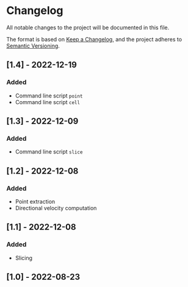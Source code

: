 # Changelog

All notable changes to the project will be documented in this file.

The format is based on [Keep a Changelog](https://keepachangelog.com/en/1.0.0/),
and the project adheres to [Semantic Versioning](https://semver.org/spec/v2.0.0.html).

## [1.4] - 2022-12-19
### Added
- Command line script `point`
- Command line script `cell`

## [1.3] - 2022-12-09
### Added
- Command line script `slice`

## [1.2] - 2022-12-08
### Added
- Point extraction
- Directional velocity computation

## [1.1] - 2022-12-08
### Added
- Slicing

## [1.0] - 2022-08-23
